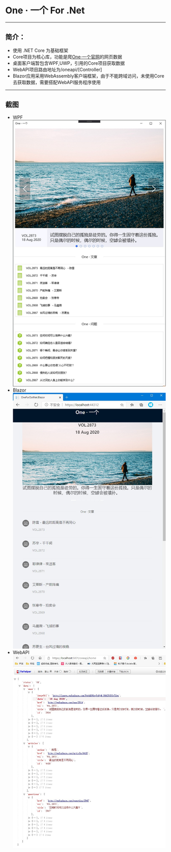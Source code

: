 # One · 一个 For .Net
---
## 简介：
- 使用 .NET Core 为基础框架
- Core项目为核心库，功能是爬[One·一个官网](http//www.wufazhuce.com)的网页数据
- 桌面客户端暂包含WPF,UWP，引用的Core项目获取数据
- WebAPI项目路由地址为/oneapi/[Controller]
- Blazor应用采用WebAssembly客户端框架，由于不能跨域访问，未使用Core去获取数据，需要搭配WebAPI服务程序使用
---
## 截图
- WPF
![image](https://github.com/BigHeadDev/OneForDotNet/blob/master/ImagesPreview/WPF.jpg)
- Blazor
![image](https://github.com/BigHeadDev/OneForDotNet/blob/master/ImagesPreview/Blazor.jpg)
- WebAPI
![image](https://github.com/BigHeadDev/OneForDotNet/blob/master/ImagesPreview/WebAPI.jpg)

